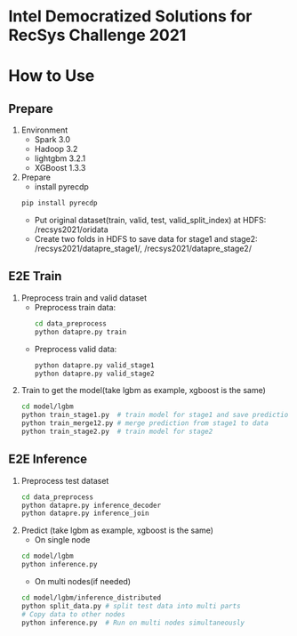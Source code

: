 # Intel Democratized Solutions for RecSys Challenge 2021 

# How to Use

## Prepare
1. Environment
    * Spark 3.0
    * Hadoop 3.2
    * lightgbm 3.2.1
    * XGBoost 1.3.3
2. Prepare 
    * install pyrecdp
    ```bash
    pip install pyrecdp
    ```
    * Put original dataset(train, valid, test, valid_split_index) at HDFS: /recsys2021/oridata
    * Create two folds in HDFS to save data for stage1 and stage2: /recsys2021/datapre_stage1/, /recsys2021/datapre_stage2/

## E2E Train
1. Preprocess train and valid dataset
    * Preprocess train data:
        ``` bash
        cd data_preprocess
        python datapre.py train
        ```
    * Preprocess valid data:
        ``` bash
        python datapre.py valid_stage1
        python datapre.py valid_stage2
        ```
2. Train to get the model(take lgbm as example, xgboost is the same)
    ```bash
    cd model/lgbm
    python train_stage1.py  # train model for stage1 and save prediction
    python train_merge12.py # merge prediction from stage1 to data
    python train_stage2.py  # train model for stage2
    ```

## E2E Inference
1. Preprocess test dataset
    ``` bash
    cd data_preprocess
    python datapre.py inference_decoder
    python datapre.py inference_join
    ```
2. Predict (take lgbm as example, xgboost is the same)
    * On single node
    ```bash
    cd model/lgbm
    python inference.py 
    ```
    * On multi nodes(if needed)
    ```bash
    cd model/lgbm/inference_distributed
    python split_data.py # split test data into multi parts
    # Copy data to other nodes 
    python inference.py  # Run on multi nodes simultaneously
    ```
